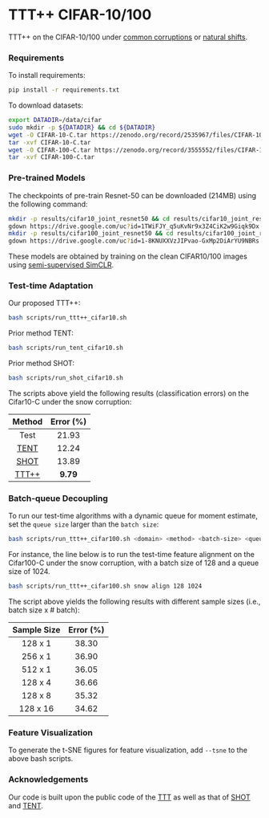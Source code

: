 # TTT++ CIFAR-10/100

TTT++ on the CIFAR-10/100 under [common corruptions](https://github.com/hendrycks/robustness) or [natural shifts](https://arxiv.org/abs/1806.00451).

### Requirements

To install requirements:

```bash
pip install -r requirements.txt
```

To download datasets:

```bash
export DATADIR=/data/cifar
sudo mkdir -p ${DATADIR} && cd ${DATADIR}
wget -O CIFAR-10-C.tar https://zenodo.org/record/2535967/files/CIFAR-10-C.tar?download=1
tar -xvf CIFAR-10-C.tar
wget -O CIFAR-100-C.tar https://zenodo.org/record/3555552/files/CIFAR-100-C.tar?download=1
tar -xvf CIFAR-100-C.tar
```

### Pre-trained Models

The checkpoints of pre-train Resnet-50 can be downloaded (214MB) using the following command: 

```bash
mkdir -p results/cifar10_joint_resnet50 && cd results/cifar10_joint_resnet50
gdown https://drive.google.com/uc?id=1TWiFJY_q5uKvNr9x3Z4CiK2w9Giqk9Dx && cd ../..
mkdir -p results/cifar100_joint_resnet50 && cd results/cifar100_joint_resnet50
gdown https://drive.google.com/uc?id=1-8KNUXXVzJIPvao-GxMp2DiArYU9NBRs && cd ../..
```

These models are obtained by training on the clean CIFAR10/100 images using [semi-supervised SimCLR](https://github.com/YuejiangLIU/semi-simclr).

### Test-time Adaptation

Our proposed TTT++:

```bash
bash scripts/run_ttt++_cifar10.sh
```

Prior method TENT:

```bash
bash scripts/run_tent_cifar10.sh
```

Prior method SHOT:

```bash
bash scripts/run_shot_cifar10.sh
```

The scripts above yield the following results (classification errors) on the Cifar10-C under the snow corruption:

| Method | Error (%) |
|:------:|:---------:|
|  Test  |   21.93   |
|  [TENT](https://openreview.net/forum?id=uXl3bZLkr3c)  |   12.24   |
|  [SHOT](https://proceedings.mlr.press/v119/liang20a.html)  |   13.89   |
| [TTT++](https://papers.nips.cc/paper/2021/hash/b618c3210e934362ac261db280128c22-Abstract.html)  | **9.79**  |

### Batch-queue Decoupling

To run our test-time algorithms with a dynamic queue for moment estimate, set the `queue size` larger than the `batch size`:

```bash
bash scripts/run_ttt++_cifar100.sh <domain> <method> <batch-size> <queue-size>
```

For instance, the line below is to run the test-time feature alignment on the Cifar100-C under the snow corruption, with a batch size of 128 and a queue size of 1024. 
```bash
bash scripts/run_ttt++_cifar100.sh snow align 128 1024
```

The script above yields the following results with different sample sizes (i.e., batch size x # batch):

| Sample Size | Error (%) |
|:-----------:|:---------:|
|   128 x 1   |   38.30   |
|   256 x 1   |   36.90   |
|   512 x 1   |   36.05   |
|   128 x 4   |   36.66   |
|   128 x 8   |   35.32   |
|   128 x 16  |   34.62   |

### Feature Visualization

To generate the t-SNE figures for feature visualization, add `--tsne` to the above bash scripts.

### Acknowledgements

Our code is built upon the public code of the [TTT](https://github.com/yueatsprograms/ttt_cifar_release) as well as that of [SHOT](https://proceedings.mlr.press/v119/liang20a.html) and [TENT](https://openreview.net/forum?id=uXl3bZLkr3c).
